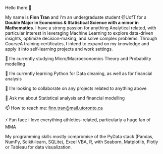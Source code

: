 Hello there 👋

My name is **Finn Tran** and I'm an undergraduate student @UofT for a **Double Major in Economics & Statistical Science with a minor in Mathematics**. I have a strong passion for anything Analytical related, with particular interest in leveraging Machine Learning to explore data-driven insights, optimize decision-making, and solve complex problems. Through CourseA training certificates, I intend to expand on my knowledge and apply it into self-learning projects and work settings.

🔭 I’m currently studying Micro/Macroeconomics Theory and Probability modelling

🌱 I’m currently learning Python for Data cleaning, as well as for financial analysis

👯 I’m looking to collaborate on any projects related to anything above

💬 Ask me about Statistical analysis and financial modelling 

📫 How to reach me: finn.tran@mail.utoronto.ca

⚡ Fun fact: I love everything athletics-related, particularly a huge fan of MMA

My programming skills mostly compromise of the PyData stack (Pandas, NumPy, Scikit-learn, SQLite), Excel VBA, R, with Seaborn, Matplotlib, Plotly or Tableau for data visualization. 


<!---
finner0203/finner0203 is a ✨ special ✨ repository because its `README.md` (this file) appears on your GitHub profile.
You can click the Preview link to take a look at your changes.
--->
